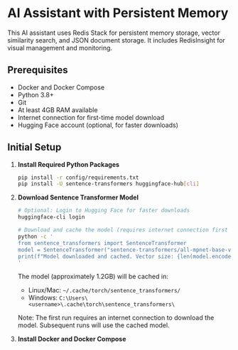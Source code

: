 # AI Assistant with Persistent Memory

This AI assistant uses Redis Stack for persistent memory storage, vector similarity search, and JSON document storage. It includes RedisInsight for visual management and monitoring.

## Prerequisites

- Docker and Docker Compose
- Python 3.8+
- Git
- At least 4GB RAM available
- Internet connection for first-time model download
- Hugging Face account (optional, for faster downloads)

## Initial Setup

1. **Install Required Python Packages**
   ```bash
   pip install -r config/requirements.txt
   pip install -U sentence-transformers huggingface-hub[cli]
   ```

2. **Download Sentence Transformer Model**
   ```bash
   # Optional: Login to Hugging Face for faster downloads
   huggingface-cli login
   
   # Download and cache the model (requires internet connection first time)
   python -c '
   from sentence_transformers import SentenceTransformer
   model = SentenceTransformer("sentence-transformers/all-mpnet-base-v2")
   print(f"Model downloaded and cached. Vector size: {len(model.encode('Test'))}")
   '
   ```
   The model (approximately 1.2GB) will be cached in:
   - Linux/Mac: `~/.cache/torch/sentence_transformers/`
   - Windows: `C:\Users\<username>\.cache\torch\sentence_transformers\`

   Note: The first run requires an internet connection to download the model. Subsequent runs will use the cached model.

3. **Install Docker and Docker Compose**
   ```